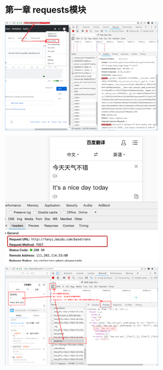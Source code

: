 # 第一章 requests模块

![](https://raw.githubusercontent.com/hyandccm/notebook/main/img/requests-3-2-1-4.png)

![](https://raw.githubusercontent.com/hyandccm/notebook/main/img/4-2-2-1.jpg)

![](https://raw.githubusercontent.com/hyandccm/notebook/main/img/%E7%99%BE%E5%BA%A6%E7%BF%BB%E8%AF%91%E7%A7%BB%E5%8A%A8%E7%89%88-2.png)